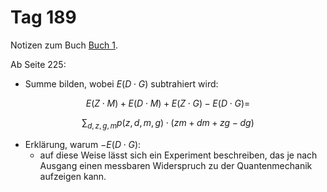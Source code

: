 # Tag 189

Notizen zum Buch [Buch 1](../Buch1.md).

Ab Seite 225:
* Summe bilden, wobei $E(D \cdot G)$ subtrahiert wird:
```math
E(Z \cdot M) + E(D \cdot M) + E(Z \cdot G) - E(D \cdot G) =
```
```math
\sum_{d,z,g,m}{p(z,d,m,g) \cdot (zm + dm + zg - dg)}
```
* Erklärung, warum $-E(D \cdot G)$:
  - auf diese Weise lässt sich ein Experiment beschreiben, das je nach Ausgang einen messbaren Widerspruch zu der Quantenmechanik aufzeigen kann.
